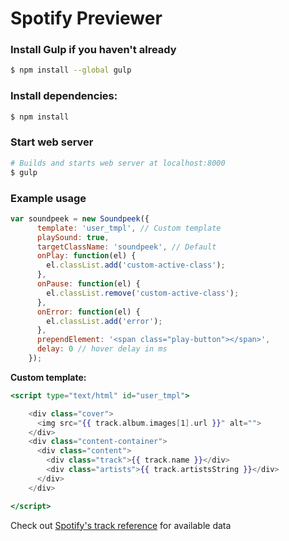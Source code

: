 # Spotify Previewer

### Install Gulp if you haven't already
```sh
$ npm install --global gulp
```

### Install dependencies:
```sh
$ npm install 
```

### Start web server
```sh
# Builds and starts web server at localhost:8000
$ gulp
```

### Example usage
```javascript
var soundpeek = new Soundpeek({
      template: 'user_tmpl', // Custom template
      playSound: true,
      targetClassName: 'soundpeek', // Default
      onPlay: function(el) {
        el.classList.add('custom-active-class');
      },
      onPause: function(el) {
        el.classList.remove('custom-active-class');
      },
      onError: function(el) {
        el.classList.add('error');
      },
      prependElement: '<span class="play-button"></span>',
      delay: 0 // hover delay in ms
    });
```
**Custom template:**

```hbs
<script type="text/html" id="user_tmpl">

    <div class="cover">
      <img src="{{ track.album.images[1].url }}" alt="">
    </div>
    <div class="content-container">
      <div class="content">
        <div class="track">{{ track.name }}</div>
        <div class="artists">{{ track.artistsString }}</div>
      </div>
    </div>

</script>

```
Check out [Spotify's track reference](https://developer.spotify.com/web-api/get-track/#example) for available data
